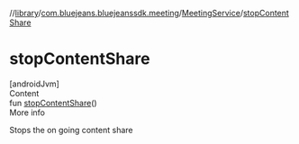 //[library](../../../index.md)/[com.bluejeans.bluejeanssdk.meeting](../index.md)/[MeetingService](index.md)/[stopContentShare](stop-content-share.md)



# stopContentShare  
[androidJvm]  
Content  
fun [stopContentShare](stop-content-share.md)()  
More info  


Stops the on going content share

  




